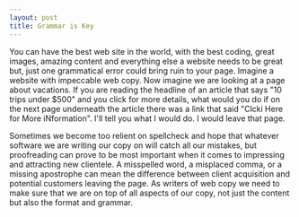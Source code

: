 ```yaml
---
layout: post
title: Grammar is Key
---
```


You can have the best web site in the world, with the best coding, great images, amazing content and everything else a website needs to be great but, just one grammatical error could bring ruin to your page.
Imagine a website with impeccable web copy. Now imagine we are looking at a page about vacations. If you are reading the headline of an article that says "10 trips under $500" and you click for more details, what would you do if on the next page underneath the article there was a link that said "Clcki Here for More iNformation". I'll tell you what I would do. I would leave that page.

Sometimes we become too relient on spellcheck and hope that whatever software we are writing our copy on will catch all our mistakes, but proofreading can prove to be most important when it comes to impressing and attracting new clientele. A misspelled word, a misplaced comma, or a missing apostrophe can mean the difference between client acquisition and potential customers leaving the page.
As writers of web copy we need to make sure that we are on top of all aspects of our copy, not just the content but also the format and grammar.

[logo]: http://www.strategicl2.com/wp-content/uploads/2013/04/Woordle-Grammar.jpg "Grammar"
